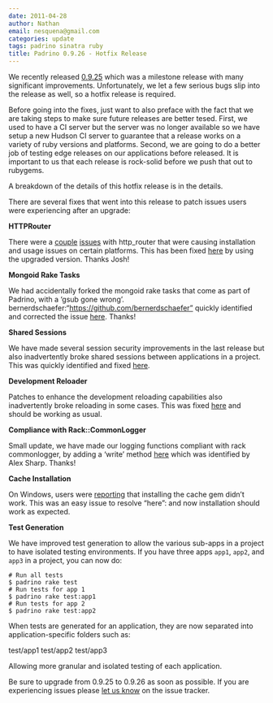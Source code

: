 ```yaml
---
date: 2011-04-28
author: Nathan
email: nesquena@gmail.com
categories: update
tags: padrino sinatra ruby
title: Padrino 0.9.26 - Hotfix Release
---
```


We recently released [0.9.25](http://www.padrinorb.com/blog/padrino-0-9-25-slim-and-erubis-caching-and-fixes) which was a milestone release with many significant improvements. Unfortunately, we let a few serious bugs slip into the release as well, so a hotfix release is required.

Before going into the fixes, just want to also preface with the fact that we are taking steps to make sure future releases are better tesed. First, we used to have a CI server but the server was no longer available so we have setup a new Hudson CI server to guarantee that a release works on a variety of ruby versions and platforms. Second, we are going to do a better job of testing edge releases on our applications before released. It is important to us that each release is rock-solid before we push that out to rubygems.

A breakdown of the details of this hotfix release is in the details.


There are several fixes that went into this release to patch issues users were experiencing after an upgrade:

**HTTPRouter**

There were a [couple](https://github.com/padrino/padrino-framework/issues/496) [issues](https://github.com/padrino/padrino-framework/issues/495) with http\_router that were causing installation and usage issues on certain platforms. This has been fixed [here](https://github.com/padrino/padrino-framework/commit/a616af1853719b0d7bd23d2f47f88810d77f220d) by using the upgraded version. Thanks Josh!

**Mongoid Rake Tasks**

We had accidentally forked the mongoid rake tasks that come as part of Padrino, with a ‘gsub gone wrong’. bernerdschaefer:“https://github.com/bernerdschaefer” quickly identified and corrected the issue [here](https://github.com/padrino/padrino-framework/commit/8978c8c75ed84d2799dfe60805eda4ab1fa56df4). Thanks!

**Shared Sessions**

We have made several session security improvements in the last release but also inadvertently broke shared sessions between applications in a project. This was quickly identified and fixed [here](https://github.com/padrino/padrino-framework/commit/ef40aa09d2568446dfff3a3c15c91712e1076ffa).

**Development Reloader**

Patches to enhance the development reloading capabilities also inadvertently broke reloading in some cases. This was fixed [here](https://github.com/padrino/padrino-framework/commit/8fe18e8b0bf1f95769e9ee8538c332da1762749d) and should be working as usual.

**Compliance with Rack::CommonLogger**

Small update, we have made our logging functions compliant with rack commonlogger, by adding a ‘write’ method [here](https://github.com/padrino/padrino-framework/commit/ab1e61e39b3ed54a67bf80a70a182371d633bf30) which was identified by Alex Sharp. Thanks!

**Cache Installation**

On Windows, users were [reporting](https://github.com/padrino/padrino-framework/issues/491) that installing the cache gem didn’t work. This was an easy issue to resolve “here”: and now installation should work as expected.

**Test Generation**

We have improved test generation to allow the various sub-apps in a project to have isolated testing environments. If you have three apps `app1`, `app2`, and `app3` in a project, you can now do:

    # Run all tests
    $ padrino rake test
    # Run tests for app 1
    $ padrino rake test:app1
    # Run tests for app 2
    $ padrino rake test:app2

When tests are generated for an application, they are now separated into application-specific folders such as:

test/app1
test/app2
test/app3

Allowing more granular and isolated testing of each application.

Be sure to upgrade from 0.9.25 to 0.9.26 as soon as possible. If you are experiencing issues please [let us know](https://github.com/padrino/padrino-framework/issues) on the issue tracker.

